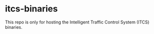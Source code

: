 # itcs-binaries
This repo is only for hosting the Intelligent Traffic Control System (ITCS) binaries.
